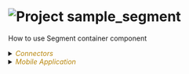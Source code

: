 
# ![](https://github.com/convertigo/convertigo/blob/develop/engine/src/com/twinsoft/convertigo/beans/core/images/project_color_16x16.png?raw=true "Project") sample_segment

How to use Segment container component

<details><summary><span style="color:DarkGoldenRod"><i>Connectors</i></span></summary><blockquote><p>


## ![](https://github.com/convertigo/convertigo/blob/develop/engine/src/com/twinsoft/convertigo/beans/connectors/images/sqlconnector_color_16x16.png?raw=true "SqlConnector") void

void connector, replace or don't use it

<details><summary><span style="color:DarkGoldenRod"><i>Transactions</i></span></summary><blockquote><p>


### ![](https://github.com/convertigo/convertigo/blob/develop/engine/src/com/twinsoft/convertigo/beans/transactions/images/sqltransaction_color_16x16.png?raw=true "SqlTransaction") void

does nothing
</p></blockquote></details>
</p></blockquote></details>

<details><summary><span style="color:DarkGoldenRod"><i>Mobile Application</i></span></summary><blockquote><p>


## ![](https://github.com/convertigo/convertigo/blob/develop/engine/src/com/twinsoft/convertigo/beans/core/images/mobileapplication_color_16x16.png?raw=true "MobileApplication") Application

Segment container and segment buttons usage

<details><summary><span style="color:DarkGoldenRod"><i>Pages</i></span></summary><blockquote><p>


### ![](https://github.com/convertigo/convertigo/blob/develop/engine/src/com/twinsoft/convertigo/beans/ngx/components/images/pagecomponent_color_16x16.png?raw=true "PageComponent") Page

<ul>
<li>In the <b>pageDidEnter</b> event, a local variable '<b>option</b>' is set with value 1.</li>
<li>In the page Header, a <b>Segment container</b> bound to the local variable 'option' is added.</li>
<li>2 <b>Segment buttons</b> are added with <b>value</b> property set respectively to 1 and 2.</li>
<li>In the page Content, a <b>Switch Directive</b> is set with 2 <b>SwitchCase</b> whose <b>Directive expression</b> properties are set respectively to 1 and 2 (same as Segment buttons)</li>
<li>All the different page content is added to the different SwitchCase</li>
<li>By clicking the Segment buttons, it will switch between the different SwitchCase components.</li>
</ul>
</p></blockquote></details>
</p></blockquote></details>
